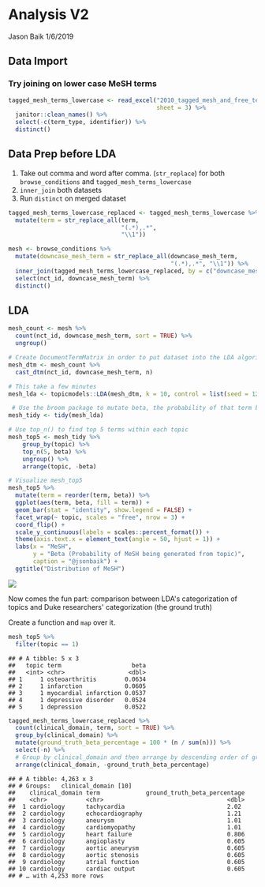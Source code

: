Analysis V2
================
Jason Baik
1/6/2019

Data Import
-----------

### Try joining on lower case MeSH terms

``` r
tagged_mesh_terms_lowercase <- read_excel("2010_tagged_mesh_and_free_text_terms.xlsx",
                                          sheet = 3) %>%
  janitor::clean_names() %>% 
  select(-c(term_type, identifier)) %>% 
  distinct()
```

Data Prep before LDA
--------------------

1.  Take out comma and word after comma. (`str_replace`) for both `browse_conditions` and `tagged_mesh_terms_lowercase`
2.  `inner_join` both datasets
3.  Run `distinct` on merged dataset

``` r
tagged_mesh_terms_lowercase_replaced <- tagged_mesh_terms_lowercase %>% 
  mutate(term = str_replace_all(term,
                                "(.*),.*",
                                "\\1"))

mesh <- browse_conditions %>% 
  mutate(downcase_mesh_term = str_replace_all(downcase_mesh_term,
                                              "(.*),.*", "\\1")) %>%
  inner_join(tagged_mesh_terms_lowercase_replaced, by = c("downcase_mesh_term" = "term")) %>%
  select(nct_id, downcase_mesh_term) %>% 
  distinct() 
```

LDA
---

``` r
mesh_count <- mesh %>% 
  count(nct_id, downcase_mesh_term, sort = TRUE) %>% 
  ungroup()

# Create DocumentTermMatrix in order to put dataset into the LDA algorithm from the topicmodels package
mesh_dtm <- mesh_count %>%
  cast_dtm(nct_id, downcase_mesh_term, n)

# This take a few minutes
mesh_lda <- topicmodels::LDA(mesh_dtm, k = 10, control = list(seed = 1234))

 # Use the broom package to mutate beta, the probability of that term being generated from that topic.
mesh_tidy <- tidy(mesh_lda)

# Use top_n() to find top 5 terms within each topic
mesh_top5 <- mesh_tidy %>% 
    group_by(topic) %>% 
    top_n(5, beta) %>% 
    ungroup() %>% 
    arrange(topic, -beta)

# Visualize mesh_top5
mesh_top5 %>%
  mutate(term = reorder(term, beta)) %>% 
  ggplot(aes(term, beta, fill = term)) +
  geom_bar(stat = "identity", show.legend = FALSE) +
  facet_wrap(~ topic, scales = "free", nrow = 3) +
  coord_flip() +
  scale_y_continuous(labels = scales::percent_format()) +
  theme(axis.text.x = element_text(angle = 50, hjust = 1)) +
  labs(x = "MeSH",
       y = "Beta (Probability of MeSH being generated from topic)",
       caption = "@jsonbaik") +
  ggtitle("Distribution of MeSH")
```

![](tidytext-analysis-post-v2_files/figure-markdown_github/unnamed-chunk-4-1.png)

Now comes the fun part: comparison between LDA's categorization of topics and Duke researchers' categorization (the ground truth)

Create a function and `map` over it.

``` r
mesh_top5 %>% 
  filter(topic == 1) 
```

    ## # A tibble: 5 x 3
    ##   topic term                    beta
    ##   <int> <chr>                  <dbl>
    ## 1     1 osteoarthritis        0.0634
    ## 2     1 infarction            0.0605
    ## 3     1 myocardial infarction 0.0537
    ## 4     1 depressive disorder   0.0524
    ## 5     1 depression            0.0522

``` r
tagged_mesh_terms_lowercase_replaced %>% 
  count(clinical_domain, term, sort = TRUE) %>% 
  group_by(clinical_domain) %>% 
  mutate(ground_truth_beta_percentage = 100 * (n / sum(n))) %>% 
  select(-n) %>% 
  # Group by clinical_domain and then arrange by descending order of ground_truth_beta_percentage
  arrange(clinical_domain, -ground_truth_beta_percentage)
```

    ## # A tibble: 4,263 x 3
    ## # Groups:   clinical_domain [10]
    ##    clinical_domain term             ground_truth_beta_percentage
    ##    <chr>           <chr>                                   <dbl>
    ##  1 cardiology      tachycardia                             2.02 
    ##  2 cardiology      echocardiography                        1.21 
    ##  3 cardiology      aneurysm                                1.01 
    ##  4 cardiology      cardiomyopathy                          1.01 
    ##  5 cardiology      heart failure                           0.806
    ##  6 cardiology      angioplasty                             0.605
    ##  7 cardiology      aortic aneurysm                         0.605
    ##  8 cardiology      aortic stenosis                         0.605
    ##  9 cardiology      atrial function                         0.605
    ## 10 cardiology      cardiac output                          0.605
    ## # … with 4,253 more rows
